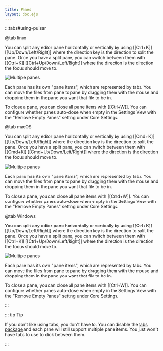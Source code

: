 ```yaml
---
title: Panes
layout: doc.ejs
---
```


:::tabs#using-pulsar

@tab linux

You can split any editor pane horizontally or vertically by using
[[Ctrl+K]] [[Up/Down/Left/Right]] where the direction key is the
direction to split the pane. Once you have a split pane, you can switch between
them with [[Ctrl+K]] [[Ctrl+Up/Down/Left/Right]] where the
direction is the direction the focus should move to.

![Multiple panes](/img/atom/panes.png "Multiple panes")

Each pane has its own "pane items", which are represented by tabs. You can move
the files from pane to pane by dragging them with the mouse and dropping them in
the pane you want that file to be in.

To close a pane, you can close all pane items with [[Ctrl+W]]. You can
configure whether panes auto-close when empty in the Settings View with the
"Remove Empty Panes" setting under Core Settings.

@tab macOS

You can split any editor pane horizontally or vertically by using
[[Cmd+K]] [[Up/Down/Left/Right]] where the direction key is the
direction to split the pane. Once you have a split pane, you can switch between
them with [[Cmd+K]] [[Cmd+Up/Down/Left/Right]] where the direction
is the direction the focus should move to.

![Multiple panes](/img/atom/panes.png "Multiple panes")

Each pane has its own "pane items", which are represented by tabs. You can move
the files from pane to pane by dragging them with the mouse and dropping them in
the pane you want that file to be in.

To close a pane, you can close all pane items with [[Cmd+W]]. You can
configure whether panes auto-close when empty in the Settings View with the
"Remove Empty Panes" setting under Core Settings.

@tab Windows

You can split any editor pane horizontally or vertically by using
[[Ctrl+K]] [[Up/Down/Left/Right]] where the direction key is the
direction to split the pane. Once you have a split pane, you can switch between
them with [[Ctrl+K]] [[Ctrl+Up/Down/Left/Right]] where the
direction is the direction the focus should move to.

![Multiple panes](/img/atom/panes.png "Multiple panes")

Each pane has its own "pane items", which are represented by tabs. You can move
the files from pane to pane by dragging them with the mouse and dropping them in
the pane you want that file to be in.

To close a pane, you can close all pane items with [[Ctrl+W]]. You can
configure whether panes auto-close when empty in the Settings View with the
"Remove Empty Panes" setting under Core Settings.

:::

::: tip Tip

If you don't like using tabs, you don't have to. You can disable the
[tabs package](https://github.com/pulsar-edit/tabs) and each pane will still support
multiple pane items. You just won't have tabs to use to click between them.

:::
